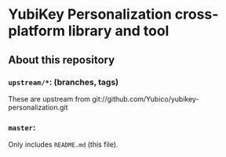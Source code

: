 # YubiKey Personalization cross-platform library and tool

## About this repository

### `upstream/*`: (branches, tags)
These are upstream from git://github.com/Yubico/yubikey-personalization.git

### `master`:
Only includes `README.md` (this file).

